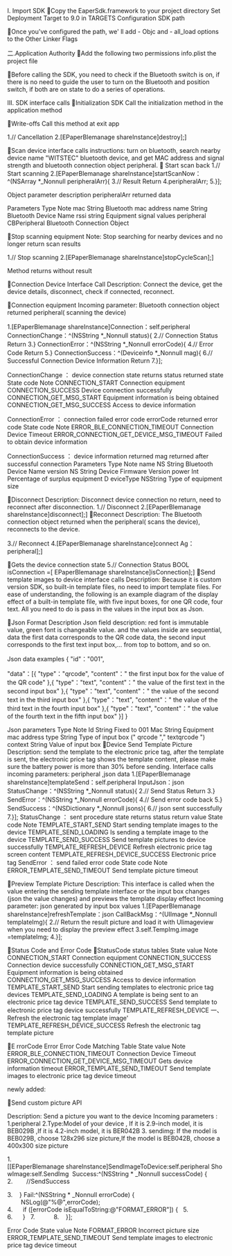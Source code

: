 I. Import SDK
Copy the EaperSdk.framework to your project directory
Set Deployment Target to 9.0 in TARGETS
Configuration SDK path

Once you've configured the path, we' ll add - Objc and - all_load options to the Other Linker Flags

二.Application Authority
Add the following two permissions info.plist the project file

Before calling the SDK, you need to check if the Bluetooth switch is on, if there is no need to guide the user to turn on the Bluetooth and position switch, if both are on state to do a series of operations.


III. SDK interface calls
Initialization SDK
Call the initialization method in the application method

Write-offs
Call this method at exit app

1.// Cancellation
2.[EPaperBlemanage shareInstance]destroy];]


Scan device interface calls
instructions: turn on bluetooth, search nearby device name "WITSTEC" bluetooth device, and get MAC address and signal strength and bluetooth connection object peripheral.
 Start scan back
1.// Start scanning
2.[EPaperBlemanage shareInstance]startScanNow：^(NSArray *_Nonnull peripheralArr){
3.// Result Return
4.peripheralArr;
5.}];

Object parameter description peripheralArr returned data

Parameters    Type    Note
mac    String    Bluetooth mac address
name    String    Bluetooth Device Name
rssi    string    Equipment signal values
peripheral    CBPeripheral    Bluetooth Connection Object


Stop scanning equipment
Note: Stop searching for nearby devices and no longer return scan results

1.// Stop scanning
2.[EPaperBlemanage shareInstance]stopCycleScan];]

Method returns without result

Connection Device Interface Call
Description: Connect the device, get the device details, disconnect, check if connected, reconnect.

Connection equipment
Incoming parameter: Bluetooth connection object returned peripheral( scanning the device)

1.[EPaperBlemanage shareInstance]Connection：self.peripheral ConnectionChange：^(NSString *_Nonnull status){
2.// Connection Status Return
3.} ConnectionError：^(NSString *_Nonnull errorCode){
4.// Error Code Return
5.} ConnectionSuccess：^(Deviceinfo *_Nonnull mag){
6.// Successful Connection Device Information Return
7.}];

ConnectionChange ： device connection state returns status returned state
State code    Note
CONNECTION_START    Connection equipment
CONNECTION_SUCCESS    Device connection successfully
CONNECTION_GET_MSG_START    Equipment information is being obtained
CONNECTION_GET_MSG_SUCCESS    Access to device information

ConnectionError ： connection failed error code errorCode returned error code
State code    Note
ERROR_BLE_CONNECTION_TIMEOUT    Connection Device Timeout
ERROR_CONNECTION_GET_DEVICE_MSG_TIMEOUT    Failed to obtain device information

ConnectionSuccess ： device information returned mag returned after successful connection
Parameters    Type    Note
name    NS String    Bluetooth Device Name
version    NS String    Device Firmware Version
power    Int    Percentage of surplus equipment
D eviceType     NSString    Type of equipment size

Disconnect
Description: Disconnect device connection no return, need to reconnect after disconnection.
1.// Disconnect
2.[EPaperBlemanage shareInstance]disconnect];]
Reconnect
Description: The Bluetooth connection object returned when the peripheral( scans the device), reconnects to the device.

3.// Reconnect
4.[EPaperBlemanage shareInstance]connect Ag：peripheral];]

Gets the device connection state
5.// Connection Status BOOL isConnection =[ EPaperBlemanage shareInstance]isConnection];]
Send template images to device interface calls
Description: Because it is custom version SDK, so built-in template files, no need to import template files. For ease of understanding, the following is an example diagram of the display effect of a built-in template file, with five input boxes, for one QR code, four text. All you need to do is pass in the values in the input box as Json.

Json Format Description
Json field description: red font is immutable value, green font is changeable value. and the values inside are sequential, data the first data corresponds to the QR code data, the second input corresponds to the first text input box,... from top to bottom, and so on.

Json data examples
{
"id"："001",

"data"：[{
"type"："qrcode",
"content"：" the first input box for the value of the QR code"
},{
"type"："text",
"content"：" the value of the first text in the second input box"
},{
"type"："text",
"content"：" the value of the second text in the third input box"
},{
"type"："text",
"content"：" the value of the third text in the fourth input box"
},{
"type"："text",
"content"：" the value of the fourth text in the fifth input box"
}]
}

Json parameters    Type    Note
Id    String    Fixed to 001
Mac    String    Equipment mac address
type    String    Type of input box (" qrcode "," textqrcode ")
context    String    Value of input box
Device Send Template Picture
Description: send the template to the electronic price tag, after the template is sent, the electronic price tag shows the template content, please make sure the battery power is more than 30% before sending.
Interface calls incoming parameters: peripheral ,json data
1.[EPaperBlemanage shareInstance]templateSend：self.peripheral InputJson：json StatusChange：^(NSString *_Nonnull status){
2.// Send Status Return
3.} SendError：^(NSString *_Nonnull errorCode){
4.// Send error code back
5.} SendSuccess：^(NSDictionary *_Nonnull jsons){
6.// json sent successfully
7.}];
StatusChange ： sent procedure state returns status return value
State code    Note
TEMPLATE_START_SEND    Start sending template images to the device
TEMPLATE_SEND_LOADING    Is sending a template image to the device
TEMPLATE_SEND_SUCCESS    Send template pictures to device successfully
TEMPLATE_REFRESH_DEVICE    Refresh electronic price tag screen content
TEMPLATE_REFRESH_DEVICE_SUCCESS    Electronic price tag
SendError ： send failed error code
State code    Note
ERROR_TEMPLATE_SEND_TIMEOUT    Send template picture timeout

Preview Template Picture
Description: This interface is called when the value entering the sending template interface or the input box changes (json the value changes) and previews the template display effect
Incoming parameter: json generated by input box values
1.[EPaperBlemanage shareInstance]refreshTemplate：json CallBackMsg：^(UIImage *_Nonnull templateImg){
2.// Return the result picture and load it with UIimageview when you need to display the preview effect
3.self.TempImg.image =templateImg;
4.}];



Status Code and Error Code
StatusCode status tables
State value    Note
CONNECTION_START    Connection equipment
CONNECTION_SUCCESS    Connection device successfully
CONNECTION_GET_MSG_START    Equipment information is being obtained
CONNECTION_GET_MSG_SUCCESS    Access to device information
TEMPLATE_START_SEND    Start sending templates to electronic price tag devices
TEMPLATE_SEND_LOADING    A template is being sent to an electronic price tag device
TEMPLATE_SEND_SUCCESS    Send template to electronic price tag device successfully
TEMPLATE_REFRESH_DEVICE    一、Refresh the electronic tag template image'
TEMPLATE_REFRESH_DEVICE_SUCCESS    Refresh the electronic tag template picture

E rrorCode Error Error Code Matching Table
State value    Note
 ERROR_BLE_CONNECTION_TIMEOUT    Connection Device Timeout
ERROR_CONNECTION_GET_DEVICE_MSG_TIMEOUT    Gets device information timeout
ERROR_TEMPLATE_SEND_TIMEOUT    Send template images to electronic price tag device timeout



newly added:

Send custom picture API

Description: Send a  picture you want to the device
Incoming parameters : 1.peripheral    2.Type:Model of  your device , If it is 2.9-inch model, it is BEB029B  ,If it is 4.2-inch model, it is BER042B 
3. sendimg: If the model is BEB029B, choose 128x296 size picture,If the model is BEB042B, choose a 400x300 size picture
                                                                                                                                                                                                                                                                                                                                                                                                                                                                                                                                                                                                 
1.[[EPaperBlemanage shareInstance]SendImageToDevice:self.peripheral ShowImage:self.SendImg  Success:^(NSString * _Nonnull successCode) {  
2.        //SendSuccess  

3.    } Fail:^(NSString * _Nonnull errorCode) {  
        NSLog(@"%@",errorCode);  
4.      if ([errorCode isEqualToString:@"FORMAT_ERROR"]) {  
5.         
6.      }  
7.          
8.    }]; 
  
  Error Code 
State value    Note
 FORMAT_ERROR    Incorrect picture size
ERROR_TEMPLATE_SEND_TIMEOUT    Send template images to electronic price tag device timeout


